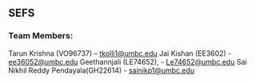 ## SEFS

### Team Members:
Tarun Krishna (VO96737) – tkolli1@umbc.edu
Jai Kishan (EE3602) - ee36052@umbc.edu
Geethannjali (LE74652), - Le74652@umbc.edu
Sai Nikhil Reddy Pendayala(GH22614) - sainikp1@umbc.edu